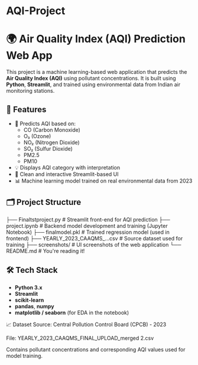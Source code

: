 # AQI-Project
# 🌍 Air Quality Index (AQI) Prediction Web App

This project is a machine learning-based web application that predicts the **Air Quality Index (AQI)** using pollutant concentrations. It is built using **Python**, **Streamlit**, and trained using environmental data from Indian air monitoring stations.

## 📌 Features

- 🎯 Predicts AQI based on:
  - CO (Carbon Monoxide)
  - O₃ (Ozone)
  - NO₂ (Nitrogen Dioxide)
  - SO₂ (Sulfur Dioxide)
  - PM2.5
  - PM10
- 💡 Displays AQI category with interpretation
- 🎨 Clean and interactive Streamlit-based UI
- 📊 Machine learning model trained on real environmental data from 2023

## 🗂️ Project Structure

├── Finaltstproject.py # Streamlit front-end for AQI prediction
├── project.ipynb # Backend model development and training (Jupyter Notebook)
├── finalmodel.pkl # Trained regression model (used in frontend)
├── YEARLY_2023_CAAQMS_...csv # Source dataset used for training
├── screenshots/ # UI screenshots of the web application
└── README.md # You're reading it!

## 🛠️ Tech Stack
- **Python 3.x**
- **Streamlit**
- **scikit-learn**
- **pandas**, **numpy**
- **matplotlib / seaborn** (for EDA in the notebook)

📈 Dataset
Source: Central Pollution Control Board (CPCB) - 2023

File: YEARLY_2023_CAAQMS_FINAL_UPLOAD_merged 2.csv

Contains pollutant concentrations and corresponding AQI values used for model training.


